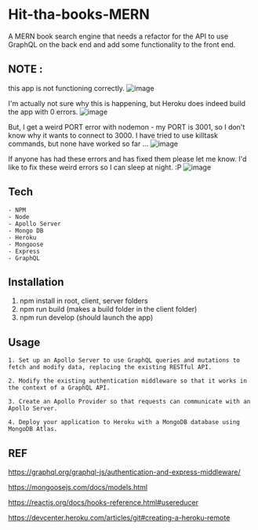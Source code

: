 # Hit-tha-books-MERN

A MERN book search engine that needs a refactor for the API to use GraphQL on the back end and add some functionality to the front end.

## NOTE :
this app is not functioning correctly. 
![image](https://user-images.githubusercontent.com/83515305/150402233-42f62b83-a82e-4e16-af27-103cb3fbc3e9.png)

I'm actually not sure why this is happening, but Heroku does indeed build the app with 0 errors.
![image](https://user-images.githubusercontent.com/83515305/150402864-b2c4c242-9194-4183-b0a6-90b53f91f7b7.png)

But, I get a weird PORT error with nodemon - my PORT is 3001, so I don't know why it wants to connect to 3000.
I have tried to use killtask commands, but none have worked so far ...
![image](https://user-images.githubusercontent.com/83515305/150402760-5355b1e5-7c57-4764-8bba-75224e7c02a3.png)

If anyone has had these errors and has fixed them please let me know. I'd like to fix these weird errors so I can sleep at night. :P
![image](https://user-images.githubusercontent.com/83515305/150403130-968cd15b-b4a5-4c48-91fb-d7cf5c94b5cc.png)

## Tech

    - NPM
    - Node
    - Apollo Server
    - Mongo DB
    - Heroku
    - Mongoose 
    - Express
    - GraphQL

## Installation

1. npm install in root, client, server folders 
2. npm run build (makes a build folder in the client folder)
3. npm run develop (should launch the app)

## Usage 

    1. Set up an Apollo Server to use GraphQL queries and mutations to fetch and modify data, replacing the existing RESTful API.

    2. Modify the existing authentication middleware so that it works in the context of a GraphQL API.

    3. Create an Apollo Provider so that requests can communicate with an Apollo Server.

    4. Deploy your application to Heroku with a MongoDB database using MongoDB Atlas.

## REF
   
https://graphql.org/graphql-js/authentication-and-express-middleware/

https://mongoosejs.com/docs/models.html

https://reactjs.org/docs/hooks-reference.html#usereducer

https://devcenter.heroku.com/articles/git#creating-a-heroku-remote
